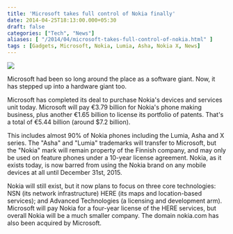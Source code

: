 ```yaml
---
title: 'Microsoft takes full control of Nokia finally'
date: 2014-04-25T18:13:00.000+05:30
draft: false
categories: ["Tech", "News"]
aliases: [ "/2014/04/microsoft-takes-full-control-of-nokia.html" ]
tags : [Gadgets, Microsoft, Nokia, Lumia, Asha, Nokia X, News]
---
```


[![](https://1.bp.blogspot.com/-A2Y6oQTJzf8/U1pW2iE5UDI/AAAAAAAACSs/hgJjCuIqZEY/s1600/PicsArt_1398429463445.jpg)](https://1.bp.blogspot.com/-A2Y6oQTJzf8/U1pW2iE5UDI/AAAAAAAACSs/hgJjCuIqZEY/s1600/PicsArt_1398429463445.jpg)

  

Microsoft had been so long around the place as a software giant. Now, it has stepped up into a hardware giant too.

  
Microsoft has completed its deal to purchase Nokia's devices and services unit today. Microsoft will pay €3.79 billion for Nokia's phone making business, plus another €1.65 billion to license its portfolio of patents. That's a total of €5.44 billion (around $7.2 billion).  
  
This includes almost 90% of Nokia phones including the Lumia, Asha and X series. The "Asha" and "Lumia" trademarks will transfer to Microsoft, but the "Nokia" mark will remain property of the Finnish company, and may only be used on feature phones under a 10-year license agreement. Nokia, as it exists today, is now barred from using the Nokia brand on any mobile devices at all until December 31st, 2015.  
  
Nokia will still exist, but it now plans to focus on three core technologies: NSN (its network infrastructure) HERE (its maps and location-based services); and Advanced Technologies (a licensing and development arm). Microsoft will pay Nokia for a four-year license of the HERE services, but overall Nokia will be a much smaller company. The domain nokia.com has also been acquired by Microsoft.